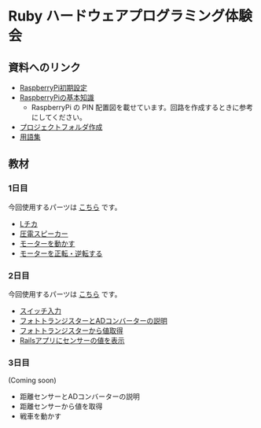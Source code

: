 # Ruby ハードウェアプログラミング体験会

## 資料へのリンク

* [RaspberryPi初期設定](RaspberryPi初期設定.md)
* [RaspberryPiの基本知識](RaspberryPiの基本知識.md)
  * RaspberryPi の PIN 配置図を載せています。回路を作成するときに参考にしてください。
* [プロジェクトフォルダ作成](プロジェクトフォルダ作成.md)
* [用語集](用語集.md)

## 教材

### 1日目

今回使用するパーツは [こちら](1日目パーツ.md) です。

* [Lチカ](Lチカ.md)
* [圧電スピーカー](圧電スピーカー.md)
* [モーターを動かす](モーターを動かす.md)
* [モーターを正転・逆転する](モーターを正転・逆転する.md)

### 2日目

今回使用するパーツは [こちら](2日目パーツ.md) です。

* [スイッチ入力](スイッチ入力.md)
* [フォトトランジスターとADコンバーターの説明](フォトトランジスターとADコンバーターの説明.md)
* [フォトトランジスターから値取得](フォトトランジスターから値取得.md)
* [Railsアプリにセンサーの値を表示](Railsアプリにセンサーの値を表示.md)

### 3日目

(Coming soon)

* 距離センサーとADコンバーターの説明
* 距離センサーから値を取得
* 戦車を動かす
